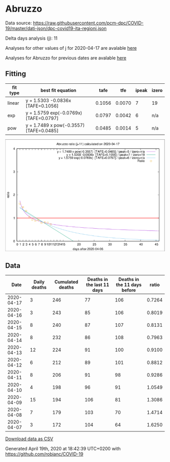 # Abruzzo

Data source: https://raw.githubusercontent.com/pcm-dpc/COVID-19/master/dati-json/dpc-covid19-ita-regioni.json

Delta days analysis (j): 11

Analyses for other values of j for 2020-04-17 are avalable [here](../2020-04-17/README.md)

Analyses for Abruzzo for previous dates are avalable [here](../README.md)

## Fitting 
|fit type|best fit equation|tafe|tfe|ipeak|izero|
|-------|-----|--------|------|---|---|
|linear|y = 1.5303 -0.0836x  [TAFE=0.1056]|0.1056|0.0070|7|19|
|exp|y = 1.5759 exp(-0.0769x)  [TAFE=0.0797]|0.0797|0.0042|6|n/a|
|pow|y = 1.7489 x pow(-0.3557)  [TAFE=0.0485]|0.0485|0.0014|5|n/a|

![Plot](COVID-19_abruzzo_j11_2020-04-17.png)

## Data
|Date|Daily deaths|Cumulated deaths|Deaths in the last 11 days|Deaths in the 11 days before|ratio|
|----|----------|-----------|-------|--------------------|-----|
|2020-04-17|3|246|77|106|0.7264|
|2020-04-16|3|243|85|106|0.8019|
|2020-04-15|8|240|87|107|0.8131|
|2020-04-14|8|232|86|108|0.7963|
|2020-04-13|12|224|91|100|0.9100|
|2020-04-12|6|212|89|101|0.8812|
|2020-04-11|8|206|91|98|0.9286|
|2020-04-10|4|198|96|91|1.0549|
|2020-04-09|15|194|106|81|1.3086|
|2020-04-08|7|179|103|70|1.4714|
|2020-04-07|3|172|104|64|1.6250|

[Download data as CSV](COVID-19_abruzzo_j11_2020-04-17.csv)

Generated April 19th, 2020 at 18:42:39 UTC+0200 with https://github.com/robianc/COVID-19
